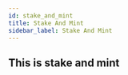 ```yaml
---
id: stake_and_mint
title: Stake And Mint
sidebar_label: Stake And Mint
---
```


## This is stake and mint